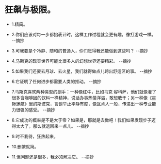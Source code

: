 # 狂飙与极限。

- 1.精简。

- 2.你们应该对每一步都掐表计时，这样工作过程就会更有趣，像打游戏一样。 --摘抄

- 3.可我要是个冷静、随和的普通人，你们觉得我还能做到这些吗？ --摘抄

- 4.马斯克的现实世界可能比很多人的幻想世界还要精彩。 --摘抄

- 5.如果我们还要去月球、去火星，我们就得做点儿跨出舒适区的事。 --摘抄

- 6.它证明了任何进步都需要人类的推动。 --摘抄

- 7.马斯克喜欢两种类型的副手：一种像红牛，比如马克·容科萨，他们就像灌了很多含咖啡因的饮料一样精神，说话办事热情洋溢，敢想敢干；另一种像《星际迷航》里的斯波克，言谈举止平静有度，像瓦肯人一般，传递出一种专业能力很强的感受。 --摘抄

- 8.它成功的概率是不是大于零？如果是，那就是去做吧！我们如果发现步子迈得太大了，那么就退回来一点儿。 --摘抄

- 9.时不我待，狂热起来。

- 10.删繁就简。

- 11.但问题还是很多，我必须解决它。 --摘抄
